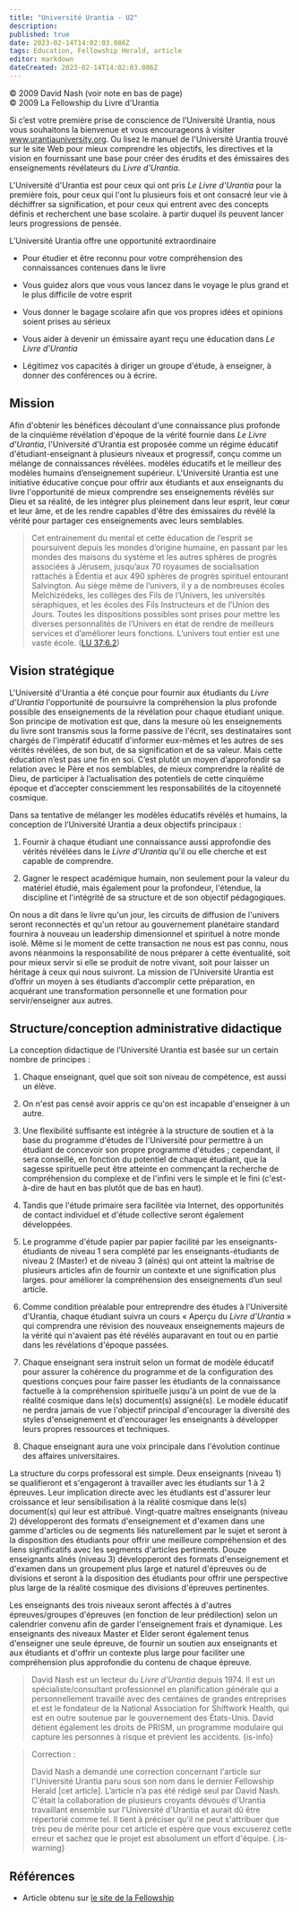 ```yaml
---
title: "Université Urantia - U2"
description: 
published: true
date: 2023-02-14T14:02:03.086Z
tags: Education, Fellowship Herald, article
editor: markdown
dateCreated: 2023-02-14T14:02:03.086Z
---
```


<p class="v-card v-sheet theme--light grey lighten-3 px-2">© 2009 David Nash (voir note en bas de page)<br>© 2009 La Fellowship du Livre d'Urantia</p>


Si c’est votre première prise de conscience de l’Université Urantia, nous vous souhaitons la bienvenue et vous encourageons à visiter www.urantiauniversity.org. Ou lisez le manuel de l'Université Urantia trouvé sur le site Web pour mieux comprendre les objectifs, les directives et la vision en fournissant une base pour créer des érudits et des émissaires des enseignements révélateurs du _Livre d'Urantia_. 

L'Université d'Urantia est pour ceux qui ont pris _Le Livre d'Urantia_ pour la première fois, pour ceux qui l'ont lu plusieurs fois et ont consacré leur vie à déchiffrer sa signification, et pour ceux qui entrent avec des concepts définis et recherchent une base scolaire. à partir duquel ils peuvent lancer leurs progressions de pensée. 

L’Université Urantia offre une opportunité extraordinaire 

* Pour étudier et être reconnu pour votre compréhension des connaissances contenues dans le livre 

* Vous guidez alors que vous vous lancez dans le voyage le plus grand et le plus difficile de votre esprit 

* Vous donner le bagage scolaire afin que vos propres idées et opinions soient prises au sérieux 

* Vous aider à devenir un émissaire ayant reçu une éducation dans _Le Livre d'Urantia_ 

* Légitimez vos capacités à diriger un groupe d'étude, à enseigner, à donner des conférences ou à écrire. 

## Mission 

Afin d'obtenir les bénéfices découlant d'une connaissance plus profonde de la cinquième révélation d'époque de la vérité fournie dans _Le Livre d'Urantia_, l'Université d'Urantia est proposée comme un régime éducatif d'étudiant-enseignant à plusieurs niveaux et progressif, conçu comme un mélange de connaissances révélées. modèles éducatifs et le meilleur des modèles humains d’enseignement supérieur. L'Université Urantia est une initiative éducative conçue pour offrir aux étudiants et aux enseignants du livre l'opportunité de mieux comprendre ses enseignements révélés sur Dieu et sa réalité, de les intégrer plus pleinement dans leur esprit, leur cœur et leur âme, et de les rendre capables d'être des émissaires du révélé la vérité pour partager ces enseignements avec leurs semblables. 

> Cet entrainement du mental et cette éducation de l’esprit se poursuivent depuis les mondes d’origine humaine, en passant par les mondes des maisons du système et les autres sphères de progrès associées à Jérusem, jusqu’aux 70 royaumes de socialisation rattachés à Édentia et aux 490 sphères de progrès spirituel entourant Salvington. Au siège même de l’univers, il y a de nombreuses écoles Melchizédeks, les collèges des Fils de l’Univers, les universités séraphiques, et les écoles des Fils Instructeurs et de l’Union des Jours. Toutes les dispositions possibles sont prises pour mettre les diverses personnalités de l’Univers en état de rendre de meilleurs services et d’améliorer leurs fonctions. L’univers tout entier est une vaste école. ([LU 37:6.2](/fr/The_Urantia_Book/37#p6_2))

## Vision stratégique 

L'Université d'Urantia a été conçue pour fournir aux étudiants du _Livre d'Urantia_ l'opportunité de poursuivre la compréhension la plus profonde possible des enseignements de la révélation pour chaque étudiant unique. Son principe de motivation est que, dans la mesure où les enseignements du livre sont transmis sous la forme passive de l'écrit, ses destinataires sont chargés de l'impératif éducatif d'informer eux-mêmes et les autres de ses vérités révélées, de son but, de sa signification et de sa valeur. Mais cette éducation n’est pas une fin en soi. C’est plutôt un moyen d’approfondir sa relation avec le Père et nos semblables, de mieux comprendre la réalité de Dieu, de participer à l’actualisation des potentiels de cette cinquième époque et d’accepter consciemment les responsabilités de la citoyenneté cosmique. 

Dans sa tentative de mélanger les modèles éducatifs révélés et humains, la conception de l’Université Urantia a deux objectifs principaux : 

1. Fournir à chaque étudiant une connaissance aussi approfondie des vérités révélées dans le _Livre d'Urantia_ qu'il ou elle cherche et est capable de comprendre. 

2. Gagner le respect académique humain, non seulement pour la valeur du matériel étudié, mais également pour la profondeur, l'étendue, la discipline et l'intégrité de sa structure et de son objectif pédagogiques. 

On nous a dit dans le livre qu'un jour, les circuits de diffusion de l'univers seront reconnectés et qu'un retour au gouvernement planétaire standard fournira à nouveau un leadership dimensionnel et spirituel à notre monde isolé. Même si le moment de cette transaction ne nous est pas connu, nous avons néanmoins la responsabilité de nous préparer à cette éventualité, soit pour mieux servir si elle se produit de notre vivant, soit pour laisser un héritage à ceux qui nous suivront. La mission de l’Université Urantia est d’offrir un moyen à ses étudiants d’accomplir cette préparation, en acquérant une transformation personnelle et une formation pour servir/enseigner aux autres. 

## Structure/conception administrative didactique 

La conception didactique de l’Université Urantia est basée sur un certain nombre de principes : 

1. Chaque enseignant, quel que soit son niveau de compétence, est aussi un élève. 

2. On n'est pas censé avoir appris ce qu'on est incapable d'enseigner à un autre. 

3. Une flexibilité suffisante est intégrée à la structure de soutien et à la base du programme d'études de l'Université pour permettre à un étudiant de concevoir son propre programme d'études ; cependant, il sera conseillé, en fonction du potentiel de chaque étudiant, que la sagesse spirituelle peut être atteinte en commençant la recherche de compréhension du complexe et de l'infini vers le simple et le fini (c'est-à-dire de haut en bas plutôt que de bas en haut). 

4. Tandis que l'étude primaire sera facilitée via Internet, des opportunités de contact individuel et d'étude collective seront également développées. 

5. Le programme d'étude papier par papier facilité par les enseignants-étudiants de niveau 1 sera complété par les enseignants-étudiants de niveau 2 (Master) et de niveau 3 (aînés) qui ont atteint la maîtrise de plusieurs articles afin de fournir un contexte et une signification plus larges. pour améliorer la compréhension des enseignements d’un seul article. 

6. Comme condition préalable pour entreprendre des études à l'Université d'Urantia, chaque étudiant suivra un cours « Aperçu du _Livre d'Urantia_ » qui comprendra une révision des nouveaux enseignements majeurs de la vérité qui n'avaient pas été révélés auparavant en tout ou en partie dans les révélations d'époque passées. 

7. Chaque enseignant sera instruit selon un format de modèle éducatif pour assurer la cohérence du programme et de la configuration des questions conçues pour faire passer les étudiants de la connaissance factuelle à la compréhension spirituelle jusqu'à un point de vue de la réalité cosmique dans le(s) document(s) assigné(s). Le modèle éducatif ne perdra jamais de vue l'objectif principal d'encourager la diversité des styles d'enseignement et d'encourager les enseignants à développer leurs propres ressources et techniques. 

8. Chaque enseignant aura une voix principale dans l'évolution continue des affaires universitaires. 

La structure du corps professoral est simple. Deux enseignants (niveau 1) se qualifieront et s'engageront à travailler avec les étudiants sur 1 à 2 épreuves. Leur implication directe avec les étudiants est d'assurer leur croissance et leur sensibilisation à la réalité cosmique dans le(s) document(s) qui leur est attribué. Vingt-quatre maîtres enseignants (niveau 2) développeront des formats d'enseignement et d'examen dans une gamme d'articles ou de segments liés naturellement par le sujet et seront à la disposition des étudiants pour offrir une meilleure compréhension et des liens significatifs avec les segments d'articles pertinents. Douze enseignants aînés (niveau 3) développeront des formats d'enseignement et d'examen dans un groupement plus large et naturel d'épreuves ou de divisions et seront à la disposition des étudiants pour offrir une perspective plus large de la réalité cosmique des divisions d'épreuves pertinentes. 

Les enseignants des trois niveaux seront affectés à d'autres épreuves/groupes d'épreuves (en fonction de leur prédilection) selon un calendrier convenu afin de garder l'enseignement frais et dynamique. Les enseignants des niveaux Master et Elder seront également tenus d'enseigner une seule épreuve, de fournir un soutien aux enseignants et aux étudiants et d'offrir un contexte plus large pour faciliter une compréhension plus approfondie du contenu de chaque épreuve. 

> David Nash est un lecteur du _Livre d'Urantia_ depuis 1974. Il est un spécialiste/consultant professionnel en planification générale qui a personnellement travaillé avec des centaines de grandes entreprises et est le fondateur de la National Association for Shiftwork Health, qui est en outre soutenue par le gouvernement des États-Unis. David détient également les droits de PRISM, un programme modulaire qui capture les personnes à risque et prévient les accidents. 
{is-info}

> Correction : 
> 
> David Nash a demandé une correction concernant l'article sur l'Université Urantia paru sous son nom dans le dernier Fellowship Herald [cet article]. L’article n’a pas été rédigé seul par David Nash. C'était la collaboration de plusieurs croyants dévoués d'Urantia travaillant ensemble sur l'Université d'Urantia et aurait dû être répertorié comme tel. Il tient à préciser qu'il ne peut s'attribuer que très peu de mérite pour cet article et espère que vous excuserez cette erreur et sachez que le projet est absolument un effort d'équipe. 
{.is-warning}

## Références

- Article obtenu sur [le site de la Fellowship](https://urantia-book.org/archive/newsletters/herald/)

